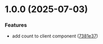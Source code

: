 # 1.0.0 (2025-07-03)


### Features

* add count to client component ([7381e37](https://github.com/joaoc-dev/nextjs-starter/commit/7381e379492d066c1f1de4ffa396f6c40c8a64b2))
